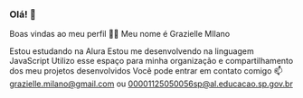 ### Olá! 👋

Boas vindas ao meu perfil 💙💙
Meu nome é Grazielle MIlano

Estou estudando na Alura
Estou me desenvolvendo na linguagem JavaScript
Utilizo esse espaço para minha organização e compartilhamento dos meu projetos desenvolvidos
Você pode entrar em contato comigo 📫
grazielle.milano@gmail.com ou 00001125050056sp@al.educacao.sp.gov.br
